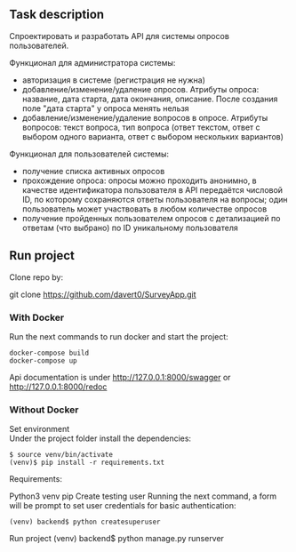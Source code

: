 <h2>Task description </h2>
Cпроектировать и разработать API для системы опросов пользователей.

Функционал для администратора системы:

- авторизация в системе (регистрация не нужна)
- добавление/изменение/удаление опросов. Атрибуты опроса: название, дата старта, дата окончания, описание. После создания поле "дата старта" у опроса менять нельзя
- добавление/изменение/удаление вопросов в опросе. Атрибуты вопросов: текст вопроса, тип вопроса (ответ текстом, ответ с выбором одного варианта, ответ с выбором нескольких вариантов)

Функционал для пользователей системы:

- получение списка активных опросов
- прохождение опроса: опросы можно проходить анонимно, в качестве идентификатора пользователя в API передаётся числовой ID, по которому сохраняются ответы пользователя на вопросы; один пользователь может участвовать в любом количестве опросов
- получение пройденных пользователем опросов с детализацией по ответам (что выбрано) по ID уникальному пользователя
<h2> Run project </h2>
Clone repo by:

git clone https://github.com/davert0/SurveyApp.git

<h3> With Docker </h3>

Run the next commands to run docker and start the project:

    docker-compose build
    docker-compose up

Api documentation is under http://127.0.0.1:8000/swagger or http://127.0.0.1:8000/redoc

<h3> Without Docker </h3>
Set environment <br>
Under the project folder install the dependencies:

    $ source venv/bin/activate
    (venv)$ pip install -r requirements.txt
Requirements:

Python3
venv
pip
Create testing user
Running the next command, a form will be prompt to set user credentials for basic authentication:

    (venv) backend$ python createsuperuser
Run project
    (venv) backend$ python manage.py runserver
